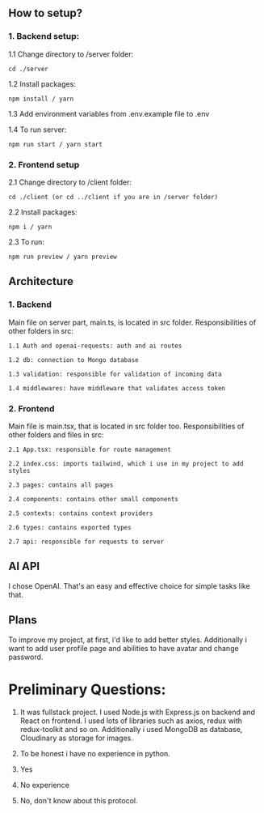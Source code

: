 ## How to setup?

### 1. Backend setup:

  1.1 Change directory to /server folder:
  
    cd ./server

  1.2 Install packages: 

    npm install / yarn

  1.3 Add environment variables from .env.example file to .env

  1.4 To run server:

    npm run start / yarn start



### 2. Frontend setup 

  2.1 Change directory to /client folder:

    cd ./client (or cd ../client if you are in /server folder)

  2.2 Install packages: 

    npm i / yarn

  2.3 To run:

    npm run preview / yarn preview
    
## Architecture

### 1. Backend

  Main file on server part, main.ts, is located in src folder. 
  Responsibilities of other folders in src: 

    1.1 Auth and openai-requests: auth and ai routes

    1.2 db: connection to Mongo database

    1.3 validation: responsible for validation of incoming data

    1.4 middlewares: have middleware that validates access token

### 2. Frontend 

  Main file is main.tsx, that is located in src folder too.
  Responsibilities of other folders and files in src: 

    2.1 App.tsx: responsible for route management

    2.2 index.css: imports tailwind, which i use in my project to add styles

    2.3 pages: contains all pages

    2.4 components: contains other small components

    2.5 contexts: contains context providers

    2.6 types: contains exported types

    2.7 api: responsible for requests to server

## AI API 

I chose OpenAI. That's an easy and effective choice for simple tasks like that.

## Plans 

To improve my project, at first, i'd like to add better styles. Additionally i want to add  user profile page and abilities to have avatar and change password.  



# Preliminary Questions:

  1. It was fullstack project. I used Node.js with Express.js on backend and React on frontend. I used lots of libraries such as axios, redux with redux-toolkit and so on. Additionally i used MongoDB as database, Cloudinary as storage for images.

  2. To be honest i have no experience in python.

  3. Yes

  4. No experience

  5. No, don't know about this protocol.
